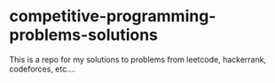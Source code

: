 # competitive-programming-problems-solutions
This is a repo for my solutions to problems from leetcode, hackerrank, codeforces, etc....
